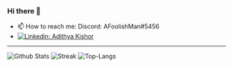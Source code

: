 ### Hi there 👋

- 📫 How to reach me: Discord: AFoolishMan#5456
- [![Linkedin: Adithya Kishor](https://img.shields.io/badge/LinkedIn-0077B5?style=for-the-badge&logo=linkedin&logoColor=white/)](https://www.linkedin.com/in/adithya-kishor/)
---
![Github Stats](https://github-readme-stats.vercel.app/api?username=The-Coder-Kishor&show_icons=true&theme=gruvbox)
![Streak](http://github-readme-streak-stats.herokuapp.com?user=The-Coder-Kishor&theme=gruvbox)
![Top-Langs](http://github-readme-stats.vercel.app/api/top-langs/?username=The-Coder-Kishor&show_icons=true&theme=gruvbox)
